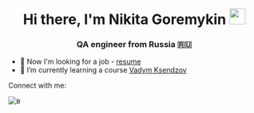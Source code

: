 
<!-- Вступление и приветствие -->
<h1 align="center">Hi there, I'm Nikita Goremykin
<img src="https://github.com/blackcater/blackcater/raw/main/images/Hi.gif" height="32"/></h1>
<h3 align="center">QA engineer from Russia 🇷🇺</h3>


<!-- Рассказ о себе: -->
- 🐝 Now I'm looking for a job - <a href="https://yadi.sk/i/XPUAR-lh7mb0gQ">resume</a>
- 🌱 I’m currently learning a course <a href="https://ksendzov.com/">Vadym Ksendzov</a>

<!-- Контактные данные -->
Connect with me:


<img src="https://user-images.githubusercontent.com/99750681/175828675-bf454e1f-a2de-4a38-a0e9-75006d86af5a.png" alt="в">

